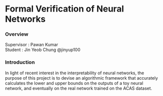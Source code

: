 # Formal Verification of Neural Networks

### Overview
Supervisor : Pawan Kumar   
Student : Jin Yeob Chung @jinyup100

### Introduction
In light of recent interest in the interpretability of neural networks, the purpose of this project is to devise an algorithmic framework that accurately calculates the lower and upper bounds on the outputs of a toy neural network, and eventually on the real network trained on the ACAS dataset.
